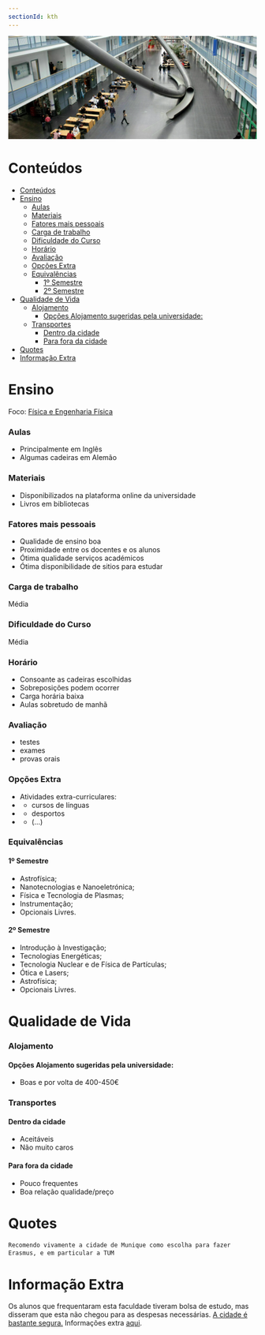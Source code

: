 ```yaml
---
sectionId: kth
---
```


<img src="images/tum.webp" alt="TUM" class="rounded-image">

# Conteúdos

-   [Conteúdos](#conteúdos)
-   [Ensino](#ensino)
    -   [Aulas](#aulas)
    -   [Materiais](#materiais)
    -   [Fatores mais pessoais](#fatores-mais-pessoais)
    -   [Carga de trabalho](#carga-de-trabalho)
    -   [Dificuldade do Curso](#dificuldade-do-curso)
    -   [Horário](#horário)
    -   [Avaliação](#avaliação)
    -   [Opções Extra](#opções-extra)
    -   [Equivalências](#equivalências)
        -   [1º Semestre](#1º-semestre)
        -   [2º Semestre](#2º-semestre)
-   [Qualidade de Vida](#qualidade-de-vida)
    -   [Alojamento](#alojamento)
        -   [Opções Alojamento sugeridas pela universidade:](#opções-alojamento-sugeridas-pela-universidade)
    -   [Transportes](#transportes)
        -   [Dentro da cidade](#dentro-da-cidade)
        -   [Para fora da cidade](#para-fora-da-cidade)
-   [Quotes](#quotes)
-   [Informação Extra](#informação-extra)

# Ensino

Foco: <u>Física e Engenharia Física</u>

### Aulas

-   Principalmente em Inglês
-   Algumas cadeiras em Alemão

### Materiais

-   Disponibilizados na plataforma online da universidade
-   Livros em bibliotecas

### Fatores mais pessoais

-   Qualidade de ensino boa
-   Proximidade entre os docentes e os alunos
-   Ótima qualidade serviços académicos
-   Ótima disponibilidade de sitios para estudar

### Carga de trabalho

Média

### Dificuldade do Curso

Média

### Horário

-   Consoante as cadeiras escolhidas
-   Sobreposições podem ocorrer
-   Carga horária baixa
-   Aulas sobretudo de manhã

### Avaliação

-   testes
-   exames
-   provas orais

### Opções Extra

-   Atividades extra-curriculares:
-   -   cursos de línguas
-   -   desportos
-   -   (...)

### Equivalências

#### 1º Semestre

-   Astrofísica;
-   Nanotecnologias e Nanoeletrónica;
-   Física e Tecnologia de Plasmas;
-   Instrumentação;
-   Opcionais Livres.

#### 2º Semestre

-   Introdução à Investigação;
-   Tecnologias Energéticas;
-   Tecnologia Nuclear e de Física de Partículas;
-   Ótica e Lasers;
-   Astrofísica;
-   Opcionais Livres.

# Qualidade de Vida

### Alojamento

#### Opções Alojamento sugeridas pela universidade:

-   Boas e por volta de 400-450€

### Transportes

#### Dentro da cidade

-   Aceitáveis
-   Não muito caros

#### Para fora da cidade

-   Pouco frequentes
-   Boa relação qualidade/preço

# Quotes

```
Recomendo vivamente a cidade de Munique como escolha para fazer
Erasmus, e em particular a TUM
```

# Informação Extra

Os alunos que frequentaram esta faculdade tiveram bolsa de estudo, mas disseram que esta não chegou para as despesas necessárias. <u>A cidade é bastante segura.</u>
Informações extra [aqui](https://docs.google.com/document/d/16rxoFQBVPXwgE1D9TChpHvunQHEMwpYfS62ouD-tFZg/edit).

